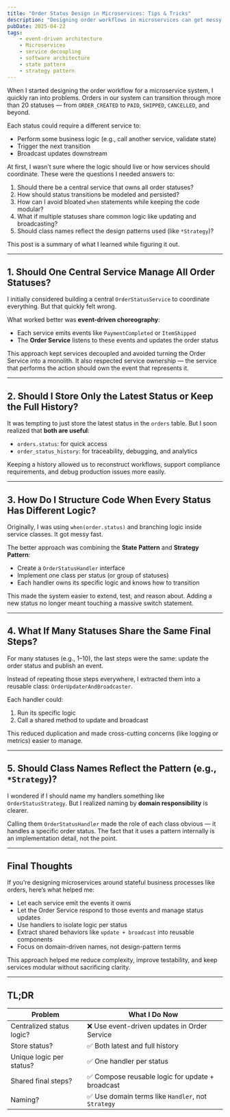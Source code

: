 ```yaml
---
title: "Order Status Design in Microservices: Tips & Tricks"
description: "Designing order workflows in microservices can get messy with over 20 statuses to manage. "
pubDate: 2025-04-22
tags:
    - event-driven architecture
    - Microservices
    - service decoupling
    - software architecture
    - state pattern
    - strategy pattern
---
```



When I started designing the order workflow for a microservice system, I quickly ran into problems. Orders in our system can transition through more than 20 statuses — from `ORDER_CREATED` to `PAID`, `SHIPPED`, `CANCELLED`, and beyond.

Each status could require a different service to:
- Perform some business logic (e.g., call another service, validate state)
- Trigger the next transition
- Broadcast updates downstream

At first, I wasn’t sure where the logic should live or how services should coordinate. These were the questions I needed answers to:

1. Should there be a central service that owns all order statuses?
2. How should status transitions be modeled and persisted?
3. How can I avoid bloated `when` statements while keeping the code modular?
4. What if multiple statuses share common logic like updating and broadcasting?
5. Should class names reflect the design patterns used (like `*Strategy`)?

This post is a summary of what I learned while figuring it out.

---

## 1. Should One Central Service Manage All Order Statuses?

I initially considered building a central `OrderStatusService` to coordinate everything. But that quickly felt wrong.

What worked better was **event-driven choreography**:
- Each service emits events like `PaymentCompleted` or `ItemShipped`
- The **Order Service** listens to these events and updates the order status

This approach kept services decoupled and avoided turning the Order Service into a monolith. It also respected service ownership — the service that performs the action should own the event that represents it.

---

## 2. Should I Store Only the Latest Status or Keep the Full History?

It was tempting to just store the latest status in the `orders` table. But I soon realized that **both are useful**:
- `orders.status`: for quick access
- `order_status_history`: for traceability, debugging, and analytics

Keeping a history allowed us to reconstruct workflows, support compliance requirements, and debug production issues more easily.

---

## 3. How Do I Structure Code When Every Status Has Different Logic?

Originally, I was using `when(order.status)` and branching logic inside service classes. It got messy fast.

The better approach was combining the **State Pattern** and **Strategy Pattern**:
- Create a `OrderStatusHandler` interface
- Implement one class per status (or group of statuses)
- Each handler owns its specific logic and knows how to transition

This made the system easier to extend, test, and reason about. Adding a new status no longer meant touching a massive switch statement.

---

## 4. What If Many Statuses Share the Same Final Steps?

For many statuses (e.g., 1–10), the last steps were the same: update the order status and publish an event.

Instead of repeating those steps everywhere, I extracted them into a reusable class: `OrderUpdaterAndBroadcaster`.

Each handler could:
1. Run its specific logic
2. Call a shared method to update and broadcast

This reduced duplication and made cross-cutting concerns (like logging or metrics) easier to manage.

---

## 5. Should Class Names Reflect the Pattern (e.g., `*Strategy`)?

I wondered if I should name my handlers something like `OrderStatusStrategy`. But I realized naming by **domain responsibility** is clearer.

Calling them `OrderStatusHandler` made the role of each class obvious — it handles a specific order status. The fact that it uses a pattern internally is an implementation detail, not the point.

---

## Final Thoughts

If you're designing microservices around stateful business processes like orders, here’s what helped me:

- Let each service emit the events it owns
- Let the Order Service respond to those events and manage status updates
- Use handlers to isolate logic per status
- Extract shared behaviors like `update + broadcast` into reusable components
- Focus on domain-driven names, not design-pattern terms

This approach helped me reduce complexity, improve testability, and keep services modular without sacrificing clarity.

---

## TL;DR

| Problem | What I Do Now |
|--------|----------------|
| Centralized status logic? | ❌ Use event-driven updates in Order Service |
| Store status? | ✅ Both latest and full history |
| Unique logic per status? | ✅ One handler per status |
| Shared final steps? | ✅ Compose reusable logic for update + broadcast |
| Naming? | ✅ Use domain terms like `Handler`, not `Strategy` |


